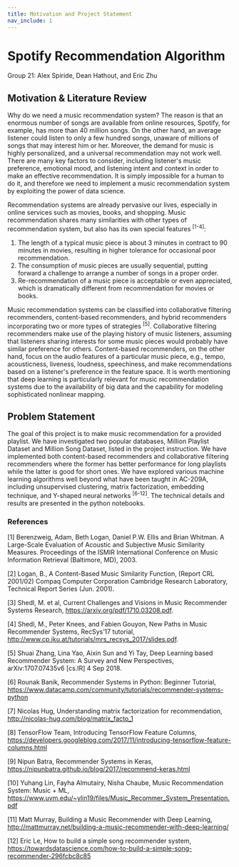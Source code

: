 ```yaml
---
title: Motivation and Project Statement
nav_include: 1
---
```


# Spotify Recommendation Algorithm
Group 21: Alex Spiride, Dean Hathout, and Eric Zhu

## Motivation & Literature Review

Why do we need a music recommendation system? The reason is that an enormous number of songs are available from online resources, Spotify, for example, has more than 40 million songs. On the other hand, an average listener could listen to only a few hundred songs, unaware of millions of songs that may interest him or her. Moreover, the demand for music is highly personalized, and a universal recommendation may not work well. There are many key factors to consider, including listener's music preference, emotional mood, and listening intent and context in order to make an effective recommendation. It is simply impossible for a human to do it, and therefore we need to implement a music recommendation system by exploiting the power of data science.

Recommendation systems are already pervasive our lives, especially in online services such as movies, books, and shopping. Music recommendation shares many similarities with other types of recommendation system, but also has its own special features <sup>[1-4]</sup>: 
1. The length of a typical music piece is about 3 minutes in contract to 90 minutes in movies, resulting in higher tolerance for occasional poor recommendation.
2. The consumption of music pieces are usually sequential, putting forward a challenge to arrange a number of songs in a proper order.
3. Re-recommendation of a music piece is acceptable or even appreciated, which is dramatically different from recommendation for movies or books.

Music recommendation systems can be classified into collaborative filtering recommenders, content-based recommenders, and hybrid recommenders incorporating two or more types of strategies <sup>[5]</sup>. Collaborative filtering recommenders make use of the playing history of music listeners, assuming that listeners sharing interests for some music pieces would probably have similar preference for others. Content-based recommenders, on the other hand, focus on the audio features of a particular music piece, e.g., tempo, acousticness, liveness, loudness, speechiness, and make recommendations based on a listener's preference in the feature space. It is worth mentioning that deep learning is particularly relevant for music recommendation systems due to the availability of big data and the capability for modeling sophisticated nonlinear mapping.

## Problem Statement

The goal of this project is to make music recommendation for a provided playlist. We have investigated two popular databases, Million Playlist Dataset and Million Song Dataset, listed in the project instruction. We have implemented both content-based recommenders and collaborative filtering recommenders where the former has better performance for long playlists while the latter is good for short ones. We have explored various machine learning algorithms well beyond what have been taught in AC-209A, including unsupervised clustering, matrix factorization, embedding technique, and Y-shaped neural networks <sup>[6-12]</sup>. The technical details and results are presented in the python notebooks.  


### References

[1] Berenzweig, Adam, Beth Logan, Daniel P.W. Ellis and Brian Whitman. A Large-Scale Evaluation of Acoustic and Subjective Music Similarity Measures. Proceedings of the ISMIR International Conference on Music Information Retrieval (Baltimore, MD), 2003.

[2] Logan, B., A Content-Based Music Similarity Function, (Report CRL 2001/02) Compaq Computer Corporation Cambridge Research Laboratory, Technical Report Series (Jun. 2001).

[3] Shedl, M. et al, Current Challenges and Visions in Music Recommender Systems Research, https://arxiv.org/pdf/1710.03208.pdf.

[4] Shedl, M., Peter Knees, and Fabien Gouyon, New Paths in Music Recommender Systems, RecSys’17 tutorial, http://www.cp.jku.at/tutorials/mrs_recsys_2017/slides.pdf.

[5] Shuai Zhang, Lina Yao, Aixin Sun and Yi Tay, Deep Learning based Recommender System: A Survey and New Perspectives, arXiv:1707.07435v6 [cs.IR] 4 Sep 2018.

[6] Rounak Banik, Recommender Systems in Python: Beginner Tutorial, https://www.datacamp.com/community/tutorials/recommender-systems-python

[7] Nicolas Hug, Understanding matrix factorization for recommendation, http://nicolas-hug.com/blog/matrix_facto_1

[8] TensorFlow Team, Introducing TensorFlow Feature Columns, https://developers.googleblog.com/2017/11/introducing-tensorflow-feature-columns.html

[9] Nipun Batra, Recommender Systems in Keras, https://nipunbatra.github.io/blog/2017/recommend-keras.html

[10] Yuhang Lin, Fayha Almutairy, Nisha Chaube, Music Recommendation System: Music + ML, https://www.uvm.edu/~ylin19/files/Music_Recommer_System_Presentation.pdf

[11] Matt Murray, Building a Music Recommender with Deep Learning, http://mattmurray.net/building-a-music-recommender-with-deep-learning/

[12] Eric Le, How to build a simple song recommender system, https://towardsdatascience.com/how-to-build-a-simple-song-recommender-296fcbc8c85
